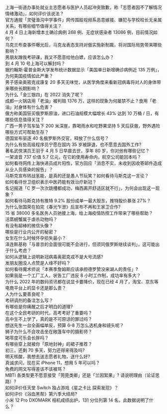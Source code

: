 上海一街道办事处就业主志愿者与医护人员起冲突致歉，称「志愿者因不了解情况情绪激动」，如何评价该说法？  
官方通报「灵璧渔沟中学事件」网传围殴视频系恶意嫁接、嫌犯与学校校长无亲属关系，有哪些细节值得关注？  
4 月 4 日上海新增本土确诊病例 268 例、无症状感染者 13086 例，目前情况如何？  
乌克兰布查事件曝光后，马克龙表态支持对俄实施新制裁，将对国际局势带来哪些影响？  
男朋友蹭我考研课，我又不愿意给他白嫖，应该怎么办？  
到 4 月 10 号上海可以解封吗？  
据约翰斯·霍普金斯大学发布统计数据显示「美国单日新增确诊病例近 135 万例」，为何美国疫情如此严重？  
男子感染奥密克戎康复 20 多天无味觉，从医学角度来看新冠病毒将对人的身体带来哪些长期影响？  
为什么「金三银四」在 2022 消失了呢？  
成都一火锅店用「老油」被判赔 1376 万，这样的现象为何屡禁不止？食用「老油」对身体有什么危害？  
俄方称美国狂买俄罗斯原油，进口石油规模大幅增长 43% 达到 10 万桶 / 日，有哪些信息值得关注？  
广西一男子驾车坠下 200 米深崖，靠喝雨水和吃野果坚持 5 天后获救，野外遇险哪些方式可帮助生存？  
德国宣布驱逐 40 名俄罗斯外交官，释放了什么信号？  
为什么有些高级程序员宁愿在国内 35 岁被辞退，也不愿意去国外工作?  
著名武侠演员王羽于 4 月 5 日早晨去世，享年 80 岁，你对他有哪些记忆？  
一架波音 737 价值 5.7 亿元，在它的使用寿命内，航空公司能回本吗？  
如何看待网传上海快递员成片阳性，官方回应「消息不实，未收到因收寄邮件造成从业人员感染的报告」？  
马斯克宣布转战氢能，是真的还是愚人节玩笑？如何看待马斯克这一言论？  
如何看待世卫组织表示中医药能有效治疗新冠？  
名记报道「C 罗一次次跳槽都成功，梅西离开舒适区就不行」，为何会出现这一现象？  
如何看待马斯克持有推特 9.2% 股份成单一最大股东，推特股价暴涨 27%？  
为什么张国荣在拍完《春光乍泄》后宣布不再和王家卫合作?  
15 省 38000 多名医务人员驰援上海，给上海疫情防控工作带来了哪些帮助？  
活蒸螃蟹属于虐杀动物吗？  
有没有超棒的微信头像？  
哪些是行业内公开的秘密？  
女生在什么时候怀孕损失最小？  
泽连斯基称「与普京的会面很可能不会进行，但须同俄罗斯继续谈判」，这可能出于什么考虑？  
如何从逻辑上说明新冠病毒奥密克戎不是大号流感?  
发朋友圈没人点赞是人缘不好吗？  
如何看待魔术师说「本赛季詹姆斯应该承担德罗赞没来湖人的责任」?  
如果我是一个工厂工人，状告工厂违反 8 小时工作制，成功率有多大？  
为什么 2022 年的数码资讯都在说显卡要降价，现在已经 4 月了，淘宝、京东等电商平台上的显卡还是那么贵？  
人为什么要善良呢？  
考研调剂的备注怎么写？  
有哪些是你痛醒之后才明白的道理?  
在这个全民考研的时代，高考考好了重要吗？  
高中生不上学了，真的是不可原谅的罪过吗？  
想送先生一台全画幅单反，预算 6-8 万怎么选机身和镜头呢？  
狮子为什么不会攻击坐在敞篷车中的摄影师？  
喝零度可乐会长胖吗？  
有哪些穿上就被你「原地封神」的裙子推荐？  
初三，还剩 70 多天，努力还得来得及吗?  
明天核酸，我想去送志愿者礼物，送什么好?  
真诚求问，现在买 iPhone 11，想用 5 年可以吗？  
免费的网文写得差该不该被骂？  
MBTI 各类型更不愿意接受「莞莞类卿」还是「兰因絮果」? 请说明理由（论证思路）?  
如何评价任天堂 Switch 独占游戏《星之卡比 探索发现》？  
如何评价《浴血黑帮》第六季大结局?  
小米 12 Pro DXOMARK 相机成绩出炉，131 分位列第 14 名，此数据说明了什么？  
